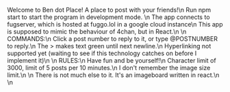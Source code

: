 Welcome to Ben dot Place! A place to post with your friends!\n
Run npm start to start the program in development mode. \n
The app connects to fugserver, which is hosted at fuggo.lol in a google cloud instance\n
This app is supposed to mimic the behaviour of 4chan, but in React.\n
\n
COMMANDS:\n
Click a post number to reply to it, or type @POSTNUMBER to reply.\n
The > makes text green until next newline.\n
Hyperlinking not supported yet (waiting to see if this technology catches on before I implement it)\n
\n
RULES:\n
Have fun and be yourself!\n
Character limit of 3000, limit of 5 posts per 10 minutes.\n
I don't remember the image size limit.\n
\n
There is not much else to it. It's an imageboard written in react.\n
\n
